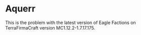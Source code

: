 # Aquerr
This is the problem with the latest version of Eagle Factions on TerraFirmaCraft version MC1.12.2-1.7.17.175.
